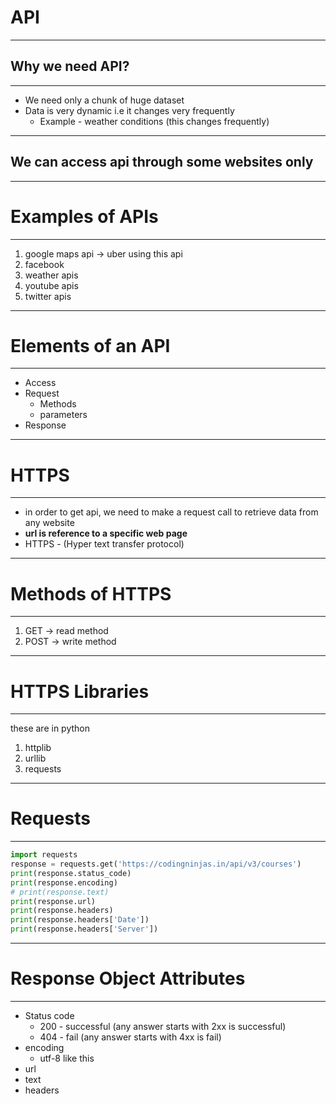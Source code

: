 # API
---
## Why we need API?
---
- We need only a chunk of huge dataset
- Data is very dynamic i.e it changes very frequently
    - Example - weather conditions (this changes frequently)
---
## We can access api through some websites only
---
# Examples of APIs
---
1. google maps api -> uber using this api
2. facebook
3. weather apis
4. youtube apis
5. twitter apis

---
# Elements of an API
---
- Access
- Request
    - Methods
    - parameters
- Response
---

# HTTPS
---
- in order to get api, we need to make a request call to retrieve data from any website 
- **url is reference to a specific web page** 
- HTTPS - (Hyper text transfer protocol)
---
# Methods of HTTPS
---
1) GET -> read method
2) POST -> write method
---

# HTTPS Libraries
---
these are in python

1) httplib
2) urllib
3) requests
---
# Requests
---
```py 
import requests
response = requests.get('https://codingninjas.in/api/v3/courses')
print(response.status_code)
print(response.encoding)
# print(response.text)
print(response.url)
print(response.headers)
print(response.headers['Date'])
print(response.headers['Server'])

```
---
# Response Object Attributes
---
- Status code
    - 200 - successful (any answer starts with 2xx is successful)
    - 404 - fail (any answer starts with 4xx is fail)
- encoding
    - utf-8 like this 
- url
- text
- headers

